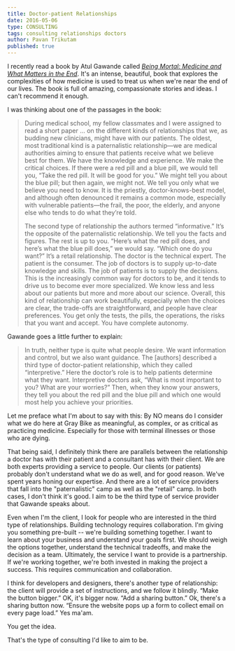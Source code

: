 ```yaml
---
title: Doctor-patient Relationships 
date: 2016-05-06
type: CONSULTING
tags: consulting relationships doctors
author: Pavan Trikutam
published: true
---
```


I recently read a book by Atul Gawande called _[Being Mortal: Medicine and What Matters in the End]_. It's an intense, beautiful, book that explores the complexities of how medicine is used to treat us when we're near the end of our lives. The book is full of amazing, compassionate stories and ideas. I can't recommend it enough.

I was thinking about one of the passages in the book:

> During medical school, my fellow classmates and I were assigned to read a short paper ... on the different kinds of relationships that we, as budding new clinicians, might have with our patients. The oldest, most traditional kind is a paternalistic relationship—we are medical authorities aiming to ensure that patients receive what we believe best for them. We have the knowledge and experience. We make the critical choices. If there were a red pill and a blue pill, we would tell you, “Take the red pill. It will be good for you.” We might tell you about the blue pill; but then again, we might not. We tell you only what we believe you need to know. It is the priestly, doctor-knows-best model, and although often denounced it remains a common mode, especially with vulnerable patients—the frail, the poor, the elderly, and anyone else who tends to do what they’re told.
> 
> The second type of relationship the authors termed “informative.” It’s the opposite of the paternalistic relationship. We tell you the facts and figures. The rest is up to you. “Here’s what the red pill does, and here’s what the blue pill does,” we would say. “Which one do you want?” It’s a retail relationship. The doctor is the technical expert. The patient is the consumer. The job of doctors is to supply up-to-date knowledge and skills. The job of patients is to supply the decisions. This is the increasingly common way for doctors to be, and it tends to drive us to become ever more specialized. We know less and less about our patients but more and more about our science. Overall, this kind of relationship can work beautifully, especially when the choices are clear, the trade-offs are straightforward, and people have clear preferences. You get only the tests, the pills, the operations, the risks that you want and accept. You have complete autonomy.

Gawande goes a little further to explain:

> In truth, neither type is quite what people desire. We want information and control, but we also want guidance. The [authors] described a third type of doctor-patient relationship, which they called “interpretive.” Here the doctor’s role is to help patients determine what they want. Interpretive doctors ask, “What is most important to you? What are your worries?” Then, when they know your answers, they tell you about the red pill and the blue pill and which one would most help you achieve your priorities.

Let me preface what I'm about to say with this: By NO means do I consider what we do here at Gray Bike as meaningful, as complex, or as critical as practicing medicine. Especially for those with terminal illnesses or those who are dying.

That being said, I definitely think there are parallels between the relationship a doctor has with their patient and a consultant has with their client. We are both experts providing a service to people. Our clients (or patients) probably don't understand what we do as well, and for good reason. We've spent years honing our expertise. And there are a lot of service providers that fall into the "paternalistic" camp as well as the "retail" camp. In both cases, I don't think it's good. I aim to be the third type of service provider that Gawande speaks about.

Even when I'm the client, I look for people who are interested in the third type of relationships. Building technology requires collaboration. I'm giving you something pre-built -- we're building something together. I want to learn about your business and understand your goals first. We should weigh the options together, understand the technical tradeoffs, and make the decision as a team. Ultimately, the service I want to provide is a partnership. If we're working together, we're both invested in making the project a success. This requires communication and collaboration.


I think for developers and designers, there's another type of relationship: the client will provide a set of instructions, and we follow it blindly. “Make the button bigger.” OK, it's bigger now. “Add a sharing button.” Ok, there's a sharing button now. “Ensure the website pops up a form to collect email on every page load.” Yes ma'am.

You get the idea.



That's the type of consulting I'd like to aim to be. 


[Being Mortal: Medicine and What Matters in the End]: http://www.amazon.com/Being-Mortal-Medicine-What-Matters/dp/1594139245